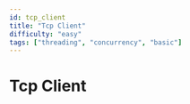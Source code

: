 ```yaml
---
id: tcp_client
title: "Tcp Client"
difficulty: "easy"
tags: ["threading", "concurrency", "basic"]
---
```


# Tcp Client